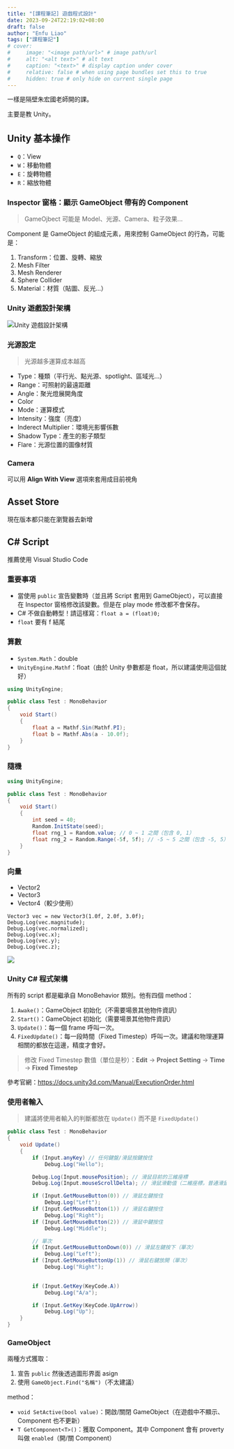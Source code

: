 ```yaml
---
title: "[課程筆記] 遊戲程式設計"
date: 2023-09-24T22:19:02+08:00
draft: false
author: "Enfu Liao"
tags: ["課程筆記"]
# cover:
#     image: "<image path/url>" # image path/url
#     alt: "<alt text>" # alt text
#     caption: "<text>" # display caption under cover
#     relative: false # when using page bundles set this to true
#     hidden: true # only hide on current single page
---
```


一樣是隔壁朱宏國老師開的課。

主要是教 Unity。

## Unity 基本操作

- `Q`：View
- `W`：移動物體
- `E`：旋轉物體
- `R`：縮放物體


### Inspector 窗格：顯示 GameObject 帶有的 Component

> GameOjbect 可能是 Model、光源、Camera、粒子效果...

Component 是 GameObject 的組成元素，用來控制 GameObject 的行為，可能是：
1. Transform：位置、旋轉、縮放
2. Mesh Filter
3. Mesh Renderer
4. Sphere Collider
5. Material：材質（貼圖、反光...）

### Unity 遊戲設計架構
![Unity 遊戲設計架構](./Screenshot%20from%202023-09-24%2022-34-13.png)

### 光源設定
> 光源越多運算成本越高

- Type：種類（平行光、點光源、spotlight、區域光...）
- Range：可照射的最遠距離
- Angle：聚光燈展開角度
- Color
- Mode：運算模式
- Intensity：強度（亮度）
- Inderect Multiplier：環境光影響係數
- Shadow Type：產生的影子類型
- Flare：光源位置的圖像材質

### Camera
可以用 **Align With View** 選項來套用成目前視角


## Asset Store
現在版本都只能在瀏覽器去新增


## C# Script

推薦使用 Visual Studio Code


### 重要事項
- 當使用 `public` 宣告變數時（並且將 Script 套用到 GameObject），可以直接在 Inspector 窗格修改該變數。但是在 play mode 修改都不會保存。
- C# 不做自動轉型！請這樣寫：`float a = (float)0;`
- `float` 要有 f 結尾

### 算數
- `System.Math`：double
- `UnityEngine.Mathf`：float（由於 Unity 參數都是 float，所以建議使用這個就好）

```c#
using UnityEngine;

public class Test : MonoBehavior
{
    void Start()
    {
        float a = Mathf.Sin(Mathf.PI);
        float b = Mathf.Abs(a - 10.0f);
    }
}
```


### 隨機
```c#
using UnityEngine;

public class Test : MonoBehavior
{
    void Start()
    {
        int seed = 40;
        Random.InitState(seed);
        float rng_1 = Random.value; // 0 ~ 1 之間（包含 0, 1）
        float rng_2 = Random.Range(-5f, 5f); // -5 ~ 5 之間（包含 -5, 5）
    }
}
```


### 向量
- Vector2
- Vector3
- Vector4（較少使用）

```
Vector3 vec = new Vector3(1.0f, 2.0f, 3.0f);
Debug.Log(vec.magnitude);
Debug.Log(vec.normalized);
Debug.Log(vec.x);
Debug.Log(vec.y);
Debug.Log(vec.z);
```

![](./Screenshot%20from%202023-09-24%2023-34-45.png)


### Unity C# 程式架構

所有的 script 都是繼承自 MonoBehavior 類別。他有四個 method：
1. `Awake()`：GameObject 初始化（不需要場景其他物件資訊）
1. `Start()`：GameObject 初始化（需要場景其他物件資訊）
1. `Update()`：每一個 frame 呼叫一次。
1. `FixedUpdate()`：每一段時間（Fixed Timestep）呼叫一次。建議和物理運算相關的都放在這邊，精度才會好。

> 修改 Fixed Timestep 數值（單位是秒）：**Edit** -> **Project Setting** -> **Time** -> **Fixed Timestep** 

參考官網：https://docs.unity3d.com/Manual/ExecutionOrder.html


### 使用者輸入

> 建議將使用者輸入的判斷都放在 `Update()` 而不是 `FixedUpdate()`

```c#
public class Test : MonoBehavior
{
    void Update()
    {
        if (Input.anyKey) // 任何鍵盤/滑鼠按鍵按住
            Debug.Log("Hello");

        Debug.Log(Input.mousePosition); // 滑鼠目前的三維座標
        Debug.Log(Input.mouseScrollDelta); // 滑鼠滑動值（二維座標，普通滑鼠數值就存在 Y 座標）

        if (Input.GetMouseButton(0)) // 滑鼠左鍵按住
            Debug.Log("Left");
        if (Input.GetMouseButton(1)) // 滑鼠右鍵按住
            Debug.Log("Right");
        if (Input.GetMouseButton(2)) // 滑鼠中鍵按住
            Debug.Log("Middle");

        // 單次
        if (Input.GetMouseButtonDown(0)) // 滑鼠左鍵按下（單次）
            Debug.Log("Left");
        if (Input.GetMouseButtonUp(1)) // 滑鼠右鍵放開（單次）
            Debug.Log("Right");
    

        if (Input.GetKey(KeyCode.A)) 
            Debug.Log("A/a");

        if (Input.GetKey(KeyCode.UpArrow)) 
            Debug.Log("Up");
    }
}
```

### GameObject
兩種方式獲取：
1. 宣告 `public` 然後透過圖形界面 asign
2. 使用 `GameObject.Find("名稱")`（不太建議）

method：
- `void SetActive(bool value)`：開啟/關閉 GameObject（在遊戲中不顯示、Component 也不更新）
- `T GetComponent<T>()`：獲取 Component。其中 Component 會有 proverty 叫做 `enabled`（開/關 Component）
